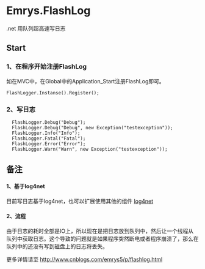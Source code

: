 # Emrys.FlashLog
.net 用队列超高速写日志

## Start
### 1、在程序开始注册FlashLog
如在MVC中，在Global中的Application_Start注册FlashLog即可。
```
FlashLogger.Instanse().Register();
```

### 2、写日志
```
  FlashLogger.Debug("Debug");
  FlashLogger.Debug("Debug", new Exception("testexception"));
  FlashLogger.Info("Info");
  FlashLogger.Fatal("Fatal");
  FlashLogger.Error("Error");
  FlashLogger.Warn("Warn", new Exception("testexception"));
```
## 备注
#### 1、基于log4net
目前写日志基于log4net，也可以扩展使用其他的组件
[log4net](https://github.com/apache/log4net)

#### 2、流程
由于日志的耗时全部是IO上，所以现在是把日志放到队列中，然后让一个线程从队列中获取日志。这个导致的问题就是如果程序突然断电或者程序崩溃了，那么在队列中的还没有写到磁盘上的日志将丢失。

更多详情请至
http://www.cnblogs.com/emrys5/p/flashlog.html

